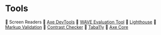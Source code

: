 # Tools

📌 Screen Readers
📌 [Axe DevTools](https://www.deque.com/axe/devtools/)
📌 [WAVE Evaluation Tool](https://chrome.google.com/webstore/detail/wave-evaluation-tool/jbbplnpkjmmeebjpijfedlgcdilocofh)
📌 [Lighthouse](https://developer.chrome.com/docs/lighthouse/overview/)
📌 [Markup Validation](https://validator.w3.org/)
📌 [Contrast Checker](https://webaim.org/resources/contrastchecker/)
📌 [Taba11y](https://chrome.google.com/webstore/detail/taba11y/aocppmckdocdjkphmofnklcjhdidgmga)
📌 [Axe Core]()
